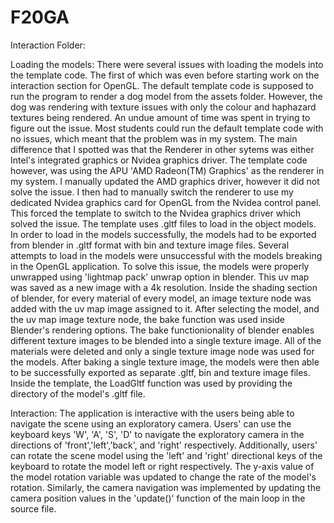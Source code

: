# F20GA

Interaction Folder:

Loading the models:
There were several issues with loading the models into the template code. The first of which was even before starting work on the interaction section for OpenGL. The default template code is supposed to run the program to render a dog model from the assets folder. However, the dog was rendering with texture issues with only the colour and haphazard textures being rendered. An undue amount of time was spent in trying to figure out the issue. Most students could run the default template code with no issues, which meant that the problem was in my system. The main difference that I spotted was that the Renderer in other sytems was either Intel's integrated graphics or Nvidea graphics driver. The template code however, was using the APU
'AMD Radeon(TM) Graphics' as the renderer in my system. I manually updated the AMD graphics driver, however it did not solve the issue. I then had to manually switch the renderer to use my dedicated Nvidea graphics card for OpenGL from the Nvidea control panel. This forced the template to switch to the Nvidea graphics driver which solved the issue.
The template uses .gltf files to load in the object models. In order to load in the models successfully, the models had to be exported from blender in .gltf format with bin and texture image files. Several attempts to load in the models were unsuccessful with the models breaking in the OpenGL application. To solve this issue, the models were properly unwrapped using 'lightmap pack' unwrap option in blender. This uv map was saved as a new image with a 4k resolution. Inside the shading section of blender, for every material of every model, an image texture node was added with the uv map image assigned to it. After selecting the model, and the uv map image texture node, the bake function was used inside Blender's rendering options. The bake functionionality of blender enables different texture images to be blended into a single texture image. All of the materials were deleted and only a single texture image node was used for the models. After baking a single texture image, the models were then able to be successfully exported as separate .gltf, bin and texture image files. Inside the template, the LoadGltf function was used by providing the directory of the model's .gltf file.

Interaction: 
The application is interactive with the users being able to navigate the scene using an exploratory camera. Users' can use the keyboard keys 'W', 'A', 'S', 'D' to navigate the exploratory camera in the directions of 'front','left','back', and 'right' respectively. Additionally, users' can rotate the scene model using the 'left' and 'right' directional keys of the keyboard to rotate the model left or right respectively. The y-axis value of the model rotation variable was updated to change the rate of the model's rotation. Similarly, the camera navigation was implemented by updating the camera position values in the 'update()' function of the main loop in the source file.  